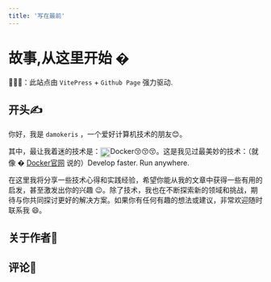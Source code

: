 ```yaml
---
title: '写在最前'
---
```


# 故事,从这里开始 �

🚀🚀🚀：此站点由 `VitePress` + `Github Page` 强力驱动.

## 开头✍️

你好，我是 `damokeris` ，一个爱好计算机技术的朋友😊。

其中，最让我着迷的技术是：<img src="http://bucket.damokeris.xyz/bucket-node-1/docker.png" style="vertical-align: middle; height: 20px; display: inline;" />Docker😚😚😚。这是我见过最美妙的技术：（就像 �  [Docker官网](https://www.docker.com/) 说的）Develop faster. Run anywhere.

在这里我将分享一些技术心得和实践经验，希望你能从我的文章中获得一些有用的启发，甚至激发出你的兴趣 😉。除了技术，我也在不断探索新的领域和挑战，期待与你共同探讨更好的解决方案。如果你有任何有趣的想法或建议，非常欢迎随时联系我 😄。

## 关于作者🏃

<VPTeamMembers size="small" :members="members" />

<script setup>
import { VPTeamMembers } from 'vitepress/theme'

const members = [
  {
    avatar: '/images/面包狗.jpg',
    name: 'damokeris',
    title: 'Creator',
    links: [
      { icon: 'github', link: 'https://github.com/damokeris' }
    ]
  }
]
</script>

## 评论📮

<DisqusComments />